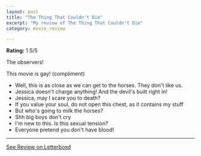 ```yaml
---
layout: post
title: "The Thing That Couldn't Die"
excerpt: "My review of The Thing That Couldn't Die"
category: movie_review

---
```


**Rating:** 1.5/5

The observers!

This movie is gay! (compliment)

* Well, this is as close as we can get to the horses. They don't like us.
* Jessica doesn't charge anything! And the devil's built right in!
* Jessica, may I scare you to death?
* If you value your soul, do not open this chest, as it contains my stuff
* But who's going to milk the horses?
* Shh big boys don't cry
* I'm new to this. Is this sexual tension?
* Everyone pretend you don't have blood!

<hr>

[See Review on Letterboxd](https://boxd.it/5Hylmd)
